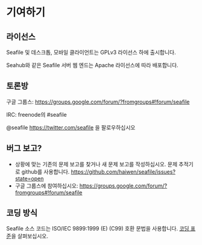 # 기여하기

## 라이선스 
Seafile 및 데스크톱, 모바일 클라이언트는 GPLv3 라이선스 하에 출시합니다.

Seahub와 같은 Seafile 서버 웹 엔드는 Apache 라이선스에 따라 배포합니다.

## 토론방
구글 그룹스: https://groups.google.com/forum/?fromgroups#!forum/seafile

IRC: freenode의 #seafile

@seafile https://twitter.com/seafile 을 팔로우하십시오

## 버그 보고?
- 상황에 맞는 기존의 문제 보고를 찾거나 새 문제 보고를 작성하십시오. 문제 추적기로 github를 사용합니다. https://github.com/haiwen/seafile/issues?state=open
- 구글 그룹스에 참여하십시오: https://groups.google.com/forum/?fromgroups#!forum/seafile

## 코딩 방식
  Seafile 소스 코드는 ISO/IEC 9899:1999 (E) (C99) 호환 문법을 사용합니다. [코딩 표준](develop/code_standard.md)을 살펴보십시오.

